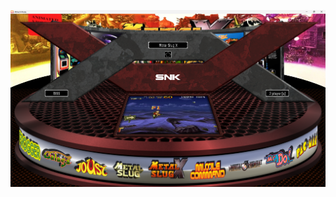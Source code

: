 ![image alt](https://github.com/Tankman3737/Dicover/blob/375058703dd1d0ecec289a79f2e34dc1fda0e69a/Discover.png)
